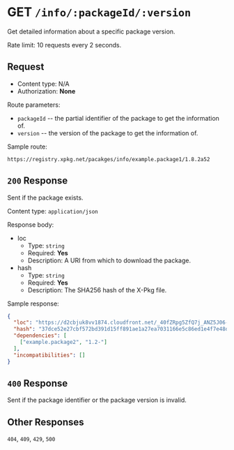 # GET `/info/:packageId/:version`

Get detailed information about a specific package version.

Rate limit: 10 requests every 2 seconds.

## Request

- Content type: N/A
- Authorization: **None**

Route parameters:

- `packageId` -- the partial identifier of the package to get the information of.
- `version` -- the version of the package to get the information of.

Sample route:

```uri
https://registry.xpkg.net/pacakges/info/example.package1/1.8.2a52
```

## `200` Response

Sent if the package exists.

Content type: `application/json`

Response body: 

- loc
  - Type: `string`
  - Required: **Yes**
  - Description: A URI from which to download the package.
- hash
  - Type: `string`
  - Required: **Yes**
  - Description: The SHA256 hash of the X-Pkg file.

Sample response:

```json
{
  "loc": "https://d2cbjuk8vv1874.cloudfront.net/_40fZRpg5ZfQ7j_ANZ5J06-9Mz4QSycT5tSQ4WoVloilYOarVgYBSOQF3yENutSZ",
  "hash": "37dce52e27cbf572bd391d15ff891ae1a27ea7031166e5c86ed1e4f7e48d68a9",
  "dependencies": [
    ["example.package2", "1.2-"]
  ],
  "incompatibilities": []
}
```

## `400` Response

Sent if the package identifier or the package version is invalid.

## Other Responses

`404`, `409`, `429`, `500`